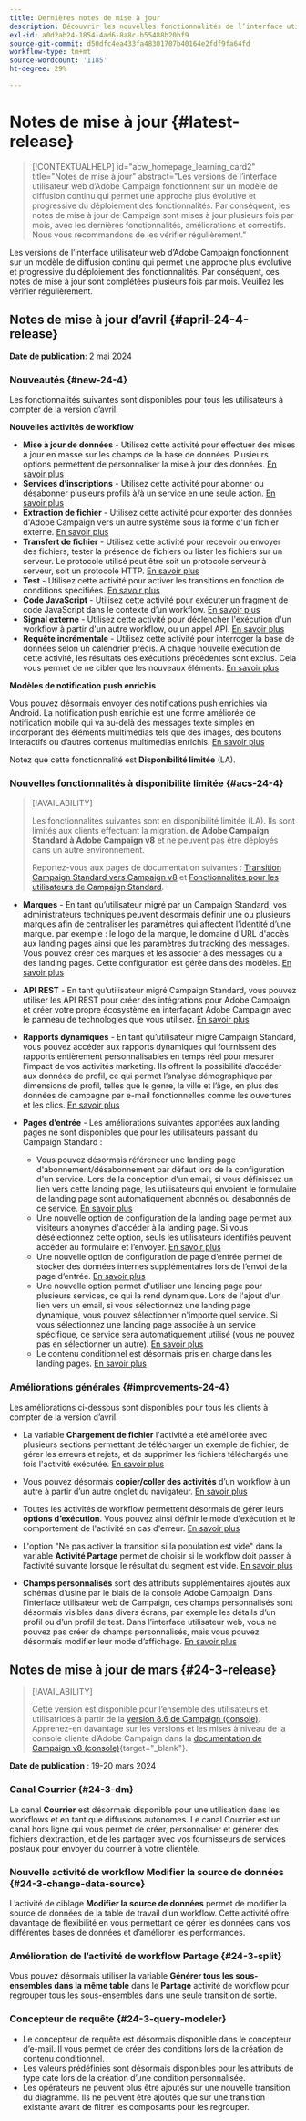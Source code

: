 ```yaml
---
title: Dernières notes de mise à jour
description: Découvrir les nouvelles fonctionnalités de l’interface utilisateur web de Campaign
exl-id: a0d2ab24-1854-4ad6-8a8c-b55488b20bf9
source-git-commit: d50dfc4ea433fa48301707b40164e2fdf9fa64fd
workflow-type: tm+mt
source-wordcount: '1185'
ht-degree: 29%

---
```


# Notes de mise à jour {#latest-release}

>[!CONTEXTUALHELP]
>id="acw_homepage_learning_card2"
>title="Notes de mise à jour"
>abstract="Les versions de l’interface utilisateur web d’Adobe Campaign fonctionnent sur un modèle de diffusion continu qui permet une approche plus évolutive et progressive du déploiement des fonctionnalités. Par conséquent, les notes de mise à jour de Campaign sont mises à jour plusieurs fois par mois, avec les dernières fonctionnalités, améliorations et correctifs. Nous vous recommandons de les vérifier régulièrement."

<!--Last update: **March 19, 2024**-->

Les versions de l’interface utilisateur web d’Adobe Campaign fonctionnent sur un modèle de diffusion continu qui permet une approche plus évolutive et progressive du déploiement des fonctionnalités. Par conséquent, ces notes de mise à jour sont complétées plusieurs fois par mois. Veuillez les vérifier régulièrement.

## Notes de mise à jour d’avril {#april-24-4-release}

**Date de publication**: 2 mai 2024

### Nouveautés {#new-24-4}

Les fonctionnalités suivantes sont disponibles pour tous les utilisateurs à compter de la version d’avril.

**Nouvelles activités de workflow**

* **Mise à jour de données** - Utilisez cette activité pour effectuer des mises à jour en masse sur les champs de la base de données. Plusieurs options permettent de personnaliser la mise à jour des données. [En savoir plus](../workflows/activities/update-data.md)
* **Services d’inscriptions** - Utilisez cette activité pour abonner ou désabonner plusieurs profils à/à un service en une seule action. [En savoir plus](../workflows/activities/subscription-services.md)
* **Extraction de fichier** - Utilisez cette activité pour exporter des données d&#39;Adobe Campaign vers un autre système sous la forme d&#39;un fichier externe. [En savoir plus](../workflows/activities/extract-file.md)
* **Transfert de fichier** - Utilisez cette activité pour recevoir ou envoyer des fichiers, tester la présence de fichiers ou lister les fichiers sur un serveur. Le protocole utilisé peut être soit un protocole serveur à serveur, soit un protocole HTTP. [En savoir plus](../workflows/activities/transfer-file.md)
* **Test** - Utilisez cette activité pour activer les transitions en fonction de conditions spécifiées. [En savoir plus](../workflows/activities/test.md)
* **Code JavaScript** - Utilisez cette activité pour exécuter un fragment de code JavaScript dans le contexte d’un workflow. [En savoir plus](../workflows/activities/javascript-code.md)
* **Signal externe** - Utilisez cette activité pour déclencher l&#39;exécution d&#39;un workflow à partir d&#39;un autre workflow, ou un appel API. [En savoir plus](../workflows/activities/external-signal.md)
* **Requête incrémentale** - Utilisez cette activité pour interroger la base de données selon un calendrier précis. A chaque nouvelle exécution de cette activité, les résultats des exécutions précédentes sont exclus. Cela vous permet de ne cibler que les nouveaux éléments. [En savoir plus](../workflows/activities/incremental-query.md)

**Modèles de notification push enrichis**

Vous pouvez désormais envoyer des notifications push enrichies via Android. La notification push enrichie est une forme améliorée de notification mobile qui va au-delà des messages texte simples en incorporant des éléments multimédias tels que des images, des boutons interactifs ou d’autres contenus multimédias enrichis. [En savoir plus](../push/rich-push.md)

Notez que cette fonctionnalité est **Disponibilité limitée** (LA).

<!--
* **Audit Trail**

The Audit trail feature constantly records a detailed log of actions and events taking place within the Adobe Campaign instance in real-time. It offers a convenient method to access a chronological record of data, addressing queries such as: the status of workflows, the latest individuals to modify them, or the activities performed by users within the instance.
-->

### Nouvelles fonctionnalités à disponibilité limitée {#acs-24-4}

>[!AVAILABILITY]
>
>Les fonctionnalités suivantes sont en disponibilité limitée (LA). Ils sont limités aux clients effectuant la migration. **de Adobe Campaign Standard à Adobe Campaign v8** et ne peuvent pas être déployés dans un autre environnement.
>
>Reportez-vous aux pages de documentation suivantes : [Transition Campaign Standard vers Campaign v8](../rn/acs-migration.md) et [Fonctionnalités pour les utilisateurs de Campaign Standard](https://experienceleague.adobe.com/docs/experience-cloud/campaign/campaign-standard-migration-home.html).

* **Marques** - En tant qu’utilisateur migré par un Campaign Standard, vos administrateurs techniques peuvent désormais définir une ou plusieurs marques afin de centraliser les paramètres qui affectent l’identité d’une marque. par exemple : le logo de la marque, le domaine d&#39;URL d&#39;accès aux landing pages ainsi que les paramètres du tracking des messages. Vous pouvez créer ces marques et les associer à des messages ou à des landing pages. Cette configuration est gérée dans des modèles. [En savoir plus](https://experienceleague.adobe.com/docs/experience-cloud/campaign/branding/branding-gs.html)

* **API REST** - En tant qu’utilisateur migré Campaign Standard, vous pouvez utiliser les API REST pour créer des intégrations pour Adobe Campaign et créer votre propre écosystème en interfaçant Adobe Campaign avec le panneau de technologies que vous utilisez. [En savoir plus](https://experienceleague.adobe.com/docs/experience-cloud/campaign/apis/get-started-apis.html)

* **Rapports dynamiques** - En tant qu’utilisateur migré Campaign Standard, vous pouvez accéder aux rapports dynamiques qui fournissent des rapports entièrement personnalisables en temps réel pour mesurer l’impact de vos activités marketing. Ils offrent la possibilité d’accéder aux données de profil, ce qui permet l’analyse démographique par dimensions de profil, telles que le genre, la ville et l’âge, en plus des données de campagne par e-mail fonctionnelles comme les ouvertures et les clics. [En savoir plus](https://experienceleague.adobe.com/docs/experience-cloud/campaign/reporting/get-started-reporting.html)

* **Pages d’entrée** - Les améliorations suivantes apportées aux landing pages ne sont disponibles que pour les utilisateurs passant du Campaign Standard :

   * Vous pouvez désormais référencer une landing page d&#39;abonnement/désabonnement par défaut lors de la configuration d&#39;un service. Lors de la conception d&#39;un email, si vous définissez un lien vers cette landing page, les utilisateurs qui envoient le formulaire de landing page sont automatiquement abonnés ou désabonnés de ce service. [En savoir plus](../audience/manage-services.md#create-service)
   * Une nouvelle option de configuration de la landing page permet aux visiteurs anonymes d&#39;accéder à la landing page. Si vous désélectionnez cette option, seuls les utilisateurs identifiés peuvent accéder au formulaire et l’envoyer. [En savoir plus](../landing-pages/create-lp.md#create-landing-page)
   * Une nouvelle option de configuration de page d’entrée permet de stocker des données internes supplémentaires lors de l’envoi de la page d’entrée. [En savoir plus](../landing-pages/create-lp.md#create-landing-page)
   * Une nouvelle option permet d&#39;utiliser une landing page pour plusieurs services, ce qui la rend dynamique. Lors de l&#39;ajout d&#39;un lien vers un email, si vous sélectionnez une landing page dynamique, vous pouvez sélectionner n&#39;importe quel service. Si vous sélectionnez une landing page associée à un service spécifique, ce service sera automatiquement utilisé (vous ne pouvez pas en sélectionner un autre). [En savoir plus](../landing-pages/create-lp.md#define-actions-on-form-submission)
   * Le contenu conditionnel est désormais pris en charge dans les landing pages. [En savoir plus](../landing-pages/lp-content.md)

### Améliorations générales {#improvements-24-4}

Les améliorations ci-dessous sont disponibles pour tous les clients à compter de la version d’avril.
<!--**Workflow - Copy/Paste into another tab**: -->

* La variable **Chargement de fichier** l&#39;activité a été améliorée avec plusieurs sections permettant de télécharger un exemple de fichier, de gérer les erreurs et rejets, et de supprimer les fichiers téléchargés une fois l&#39;activité exécutée. [En savoir plus](../workflows/activities/load-file.md)


* Vous pouvez désormais **copier/coller des activités** d’un workflow à un autre à partir d’un autre onglet du navigateur. [En savoir plus](../workflows/orchestrate-activities.md#copy-activities-copy)

<!--**Workflow - Execution options**: -->

* Toutes les activités de workflow permettent désormais de gérer leurs **options d’exécution**. Vous pouvez ainsi définir le mode d&#39;exécution et le comportement de l&#39;activité en cas d&#39;erreur. [En savoir plus](../workflows/orchestrate-activities.md#execution-options-execution)

<!-- **Workflow - Split Activity - Support Skipping Empty Transition**: -->

* L&#39;option &quot;Ne pas activer la transition si la population est vide&quot; dans la variable **Activité Partage** permet de choisir si le workflow doit passer à l’activité suivante lorsque le résultat du segment est vide. [En savoir plus](../workflows/activities/split.md)

<!--* **Support of custom fields**-->

* **Champs personnalisés** sont des attributs supplémentaires ajoutés aux schémas d’usine par le biais de la console Adobe Campaign. Dans l’interface utilisateur web de Campaign, ces champs personnalisés sont désormais visibles dans divers écrans, par exemple les détails d’un profil ou d’un profil de test. Dans l’interface utilisateur web, vous ne pouvez pas créer de champs personnalisés, mais vous pouvez désormais modifier leur mode d’affichage. [En savoir plus](../administration/custom-fields.md)


## Notes de mise à jour de mars {#24-3-release}

>[!AVAILABILITY]
>
>Cette version est disponible pour l’ensemble des utilisateurs et utilisatrices à partir de la [version 8.6 de Campaign (console)](https://experienceleague.adobe.com/docs/campaign/campaign-v8/releases/release-notes.html?lang=fr). Apprenez-en davantage sur les versions et les mises à niveau de la console cliente d’Adobe Campaign dans la [documentation de Campaign v8 (console)](https://experienceleague.adobe.com/docs/campaign/campaign-v8/releases/upgrades.html?lang=fr){target="_blank"}.

**Date de publication** : 19-20 mars 2024

### Canal Courrier {#24-3-dm}

Le canal **Courrier** est désormais disponible pour une utilisation dans les workflows et en tant que diffusions autonomes. Le canal Courrier est un canal hors ligne qui vous permet de créer, personnaliser et générer des fichiers d’extraction, et de les partager avec vos fournisseurs de services postaux pour envoyer du courrier à votre clientèle.

### Nouvelle activité de workflow Modifier la source de données {#24-3-change-data-source}

L’activité de ciblage **Modifier la source de données** permet de modifier la source de données de la table de travail d’un workflow. Cette activité offre davantage de flexibilité en vous permettant de gérer les données dans vos différentes bases de données et d’améliorer les performances.

### Amélioration de l’activité de workflow Partage {#24-3-split}

Vous pouvez désormais utiliser la variable **Générer tous les sous-ensembles dans la même table** dans le **Partage** activité de workflow pour regrouper tous les sous-ensembles dans une seule transition de sortie.

### Concepteur de requête {#24-3-query-modeler}

* Le concepteur de requête est désormais disponible dans le concepteur d’e-mail. Il vous permet de créer des conditions lors de la création de contenu conditionnel.
* Les valeurs prédéfinies sont désormais disponibles pour les attributs de type date lors de la création d’une condition personnalisée.
* Les opérateurs ne peuvent plus être ajoutés sur une nouvelle transition du diagramme. Ils ne peuvent être ajoutés que sur une transition existante avant de filtrer les composants pour les regrouper.
